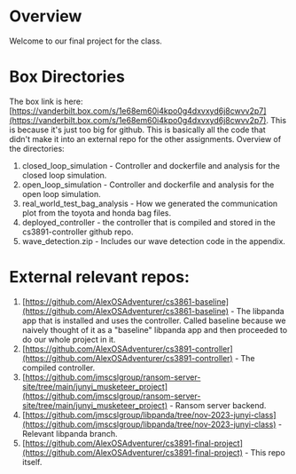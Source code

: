 # Overview
Welcome to our final project for the class. 

# Box Directories
The box link is here: [https://vanderbilt.box.com/s/1e68em60i4kpo0g4dxvxyd6j8cwvv2p7](https://vanderbilt.box.com/s/1e68em60i4kpo0g4dxvxyd6j8cwvv2p7). This is because it's just too big for github. This is basically all the code that didn't make it into an external repo for the other assignments.
Overview of the directories:
1. closed_loop_simulation - Controller and dockerfile and analysis for the closed loop simulation.
2. open_loop_simulation - Controller and dockerfile and analysis for the open loop simulation.
3. real_world_test_bag_analysis - How we generated the communication plot from the toyota and honda bag files.
4. deployed_controller - the controller that is compiled and stored in the cs3891-controller github repo.
5. wave_detection.zip - Includes our wave detection code in the appendix.

# External relevant repos:
1. [https://github.com/AlexOSAdventurer/cs3861-baseline](https://github.com/AlexOSAdventurer/cs3861-baseline) - The libpanda app that is installed and uses the controller. Called baseline because we naively thought of it as a "baseline" libpanda app and then proceeded to do our whole project in it.
2. [https://github.com/AlexOSAdventurer/cs3891-controller](https://github.com/AlexOSAdventurer/cs3891-controller) - The compiled controller.
3. [https://github.com/jmscslgroup/ransom-server-site/tree/main/junyi_musketeer_project](https://github.com/jmscslgroup/ransom-server-site/tree/main/junyi_musketeer_project) - Ransom server backend.
4. [https://github.com/jmscslgroup/libpanda/tree/nov-2023-junyi-class](https://github.com/jmscslgroup/libpanda/tree/nov-2023-junyi-class) - Relevant libpanda branch.
5. [https://github.com/AlexOSAdventurer/cs3891-final-project](https://github.com/AlexOSAdventurer/cs3891-final-project) - This repo itself.
